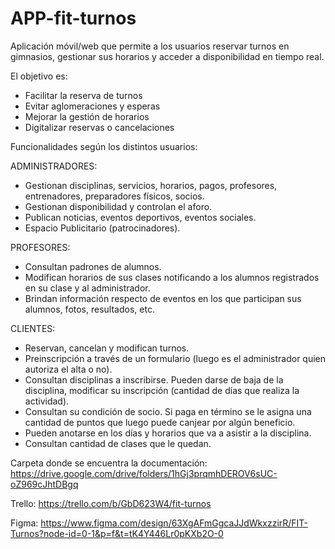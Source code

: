 # APP-fit-turnos
Aplicación móvil/web que permite a los usuarios reservar turnos en gimnasios, gestionar sus horarios y acceder a disponibilidad en tiempo real.

El objetivo es:
- Facilitar la reserva de turnos
- Evitar aglomeraciones y esperas
- Mejorar la gestión de horarios
- Digitalizar reservas o cancelaciones



Funcionalidades según los distintos usuarios:

ADMINISTRADORES:
- Gestionan disciplinas, servicios, horarios, pagos, profesores, entrenadores, preparadores físicos, socios. 
- Gestionan disponibilidad y controlan el aforo.
- Publican noticias, eventos deportivos, eventos sociales.
- Espacio Publicitario (patrocinadores). 


PROFESORES: 
- Consultan padrones de alumnos.
- Modifican horarios de sus clases notificando a los alumnos registrados en su clase y al administrador.
- Brindan información respecto de eventos en los que participan sus alumnos, fotos, resultados, etc.


CLIENTES: 
- Reservan, cancelan y modifican turnos.
- Preinscripción a través de un formulario (luego es el administrador quien autoriza el alta o no).
- Consultan disciplinas a inscribirse. Pueden darse de baja de la disciplina, modificar su inscripción (cantidad de días que realiza la actividad). 
- Consultan su condición de socio. Si paga en término se le asigna una cantidad de puntos que luego puede canjear por algún beneficio. 
- Pueden anotarse en los días y horarios que va a asistir a la disciplina.
- Consultan cantidad de clases que le quedan. 




Carpeta donde se encuentra la documentación:
https://drive.google.com/drive/folders/1hGj3prqmhDEROV6sUC-oZ969cJhtDBgq

Trello:
https://trello.com/b/GbD623W4/fit-turnos

Figma:
https://www.figma.com/design/63XgAFmGgcaJJdWkxzzirR/FIT-Turnos?node-id=0-1&p=f&t=tK4Y446Lr0pKXb2O-0


